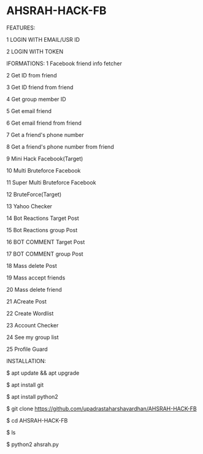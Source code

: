 # AHSRAH-HACK-FB 

FEATURES:
  
1 LOGIN WITH EMAIL/USR ID

2 LOGIN WITH TOKEN

IFORMATIONS:
1 Facebook friend info fetcher

2 Get ID from friend

3 Get ID friend from friend

4 Get group member ID

5 Get email friend

6 Get email friend from friend

7 Get a friend's phone number

8 Get a friend's phone number from friend

9 Mini Hack Facebook(Target)

10 Multi Bruteforce Facebook

11 Super Multi Bruteforce Facebook

12 BruteForce(Target)

13 Yahoo Checker

14 Bot Reactions Target Post

15 Bot Reactions group Post

16 BOT COMMENT Target Post

17 BOT COMMENT group Post

18 Mass delete Post

19 Mass accept friends

20 Mass delete friend

21 ACreate Post

22 Create Wordlist

23 Account Checker

24 See my group list

25 Profile Guard

INSTALLATION:

$ apt update && apt upgrade

$ apt install git

$ apt install python2

$ git clone https://github.com/upadrastaharshavardhan/AHSRAH-HACK-FB

$ cd AHSRAH-HACK-FB

$ ls

$ python2 ahsrah.py
